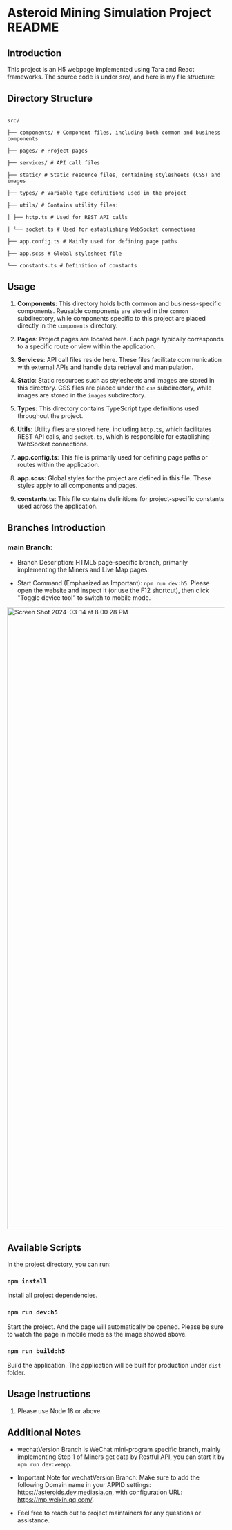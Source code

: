 
# Asteroid Mining Simulation Project README

  

## Introduction

This project is an H5 webpage implemented using Tara and React frameworks. The source code is under src/, and here is my file structure:

  

## Directory Structure

```

src/

├── components/ # Component files, including both common and business components

├── pages/ # Project pages

├── services/ # API call files

├── static/ # Static resource files, containing stylesheets (CSS) and images

├── types/ # Variable type definitions used in the project

├── utils/ # Contains utility files:

│ ├── http.ts # Used for REST API calls

│ └── socket.ts # Used for establishing WebSocket connections

├── app.config.ts # Mainly used for defining page paths

├── app.scss # Global stylesheet file

└── constants.ts # Definition of constants

```

  

## Usage

1.  **Components**: This directory holds both common and business-specific components. Reusable components are stored in the `common` subdirectory, while components specific to this project are placed directly in the `components` directory.

  

2.  **Pages**: Project pages are located here. Each page typically corresponds to a specific route or view within the application.

  

3.  **Services**: API call files reside here. These files facilitate communication with external APIs and handle data retrieval and manipulation.

  

4.  **Static**: Static resources such as stylesheets and images are stored in this directory. CSS files are placed under the `css` subdirectory, while images are stored in the `images` subdirectory.

  

5.  **Types**: This directory contains TypeScript type definitions used throughout the project.

  

6.  **Utils**: Utility files are stored here, including `http.ts`, which facilitates REST API calls, and `socket.ts`, which is responsible for establishing WebSocket connections.

  

7.  **app.config.ts**: This file is primarily used for defining page paths or routes within the application.

  

8.  **app.scss**: Global styles for the project are defined in this file. These styles apply to all components and pages.

  

9.  **constants.ts**: This file contains definitions for project-specific constants used across the application.

  

## Branches Introduction

  

### main Branch:

- Branch Description: HTML5 page-specific branch, primarily implementing the Miners and Live Map pages.

- Start Command (Emphasized as Important): `npm run dev:h5`. Please open the website and inspect it (or use the F12 shortcut), then click "Toggle device tool" to switch to mobile mode.

<img  width="1440"  alt="Screen Shot 2024-03-14 at 8 00 28 PM"  src="https://github.com/christine0000/asteroid-mining-simulation/assets/56946626/06d2afe3-6873-422b-98d9-4939d624e9a6">

  ## Available Scripts

  

In the project directory, you can run:

### `npm install`

Install all project dependencies.

  

### `npm run dev:h5`

  
Start the project.
And the page will automatically be opened. Please be sure to watch the page in mobile mode as the image showed above.
  

### `npm run build:h5`

  
Build the application.
The application will be built for production under `dist` folder.
  

## Usage Instructions
1. Please use Node 18 or above.

  

## Additional Notes

- wechatVersion Branch is WeChat mini-program specific branch, mainly implementing Step 1 of Miners get data by Restful API, you can start it by `npm run dev:weapp`.

-  Important Note for wechatVersion Branch: Make sure to add the following Domain name in your APPID settings: https://asteroids.dev.mediasia.cn, with configuration URL: https://mp.weixin.qq.com/.

- Feel free to reach out to project maintainers for any questions or assistance.
